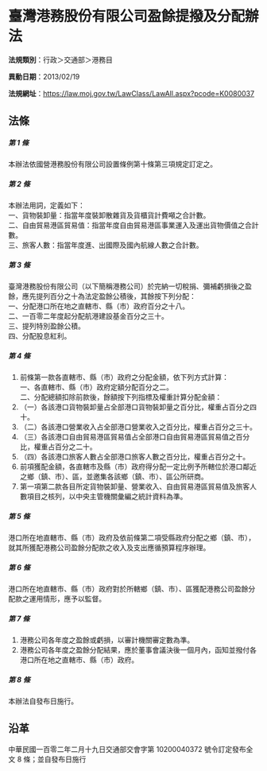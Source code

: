 # 臺灣港務股份有限公司盈餘提撥及分配辦法



**法規類別**：行政＞交通部＞港務目

**異動日期**：2013/02/19  

**法規網址**：https://law.moj.gov.tw/LawClass/LawAll.aspx?pcode=K0080037



## 法條
##### 第 1 條
本辦法依國營港務股份有限公司設置條例第十條第三項規定訂定之。

##### 第 2 條
本辦法用詞，定義如下：  
一、貨物裝卸量：指當年度裝卸散雜貨及貨櫃貨計費噸之合計數。  
二、自由貿易港區貿易值：指當年度自由貿易港區事業運入及運出貨物價值之合計數。  
三、旅客人數：指當年度進、出國際及國內航線人數之合計數。

##### 第 3 條
臺灣港務股份有限公司（以下簡稱港務公司）於完納一切稅捐、彌補虧損後之盈餘，應先提列百分之十為法定盈餘公積後，其餘按下列分配：  
一、分配港口所在地之直轄市、縣（市）政府百分之十八。  
二、一百零二年度起分配航港建設基金百分之三十。  
三、提列特別盈餘公積。  
四、分配股息紅利。

##### 第 4 條
1. 前條第一款各直轄市、縣（市）政府之分配金額，依下列方式計算：  
一、各直轄市、縣（市）政府定額分配百分之二。  
二、分配總額扣除前款後，餘額按下列指標及權重計算分配金額：
1. （一）各該港口貨物裝卸量占全部港口貨物裝卸量之百分比，權重占百分之四十。
1. （二）各該港口營業收入占全部港口營業收入之百分比，權重占百分之三十。
1. （三）各該港口自由貿易港區貿易值占全部港口自由貿易港區貿易值之百分比，權重占百分之二十。
1. （四）各該港口旅客人數占全部港口旅客人數之百分比，權重占百分之十。
1. 前項獲配金額，各直轄市及縣（市）政府得分配一定比例予所轄位於港口鄰近之鄉（鎮、市）、區，並邀集各該鄉（鎮、市）、區公所研商。
1. 第一項第二款各目所定貨物裝卸量、營業收入、自由貿易港區貿易值及旅客人數項目之核列，以中央主管機關彙編之統計資料為準。

##### 第 5 條
港口所在地直轄市、縣（市）政府及依前條第二項受縣政府分配之鄉（鎮、市），就其所獲配港務公司盈餘分配款之收入及支出應循預算程序辦理。

##### 第 6 條
港口所在地直轄市、縣（市）政府對於所轄鄉（鎮、市）、區獲配港務公司盈餘分配款之運用情形，應予以監督。

##### 第 7 條
1. 港務公司各年度之盈餘或虧損，以審計機關審定數為準。
1. 港務公司各年度之盈餘分配結果，應於董事會議決後一個月內，函知並撥付各港口所在地之直轄市、縣（市）政府。

##### 第 8 條
本辦法自發布日施行。

## 沿革
中華民國一百零二年二月十九日交通部交會字第 10200040372  號令訂定發布全文 8  條；並自發布日施行                                  

